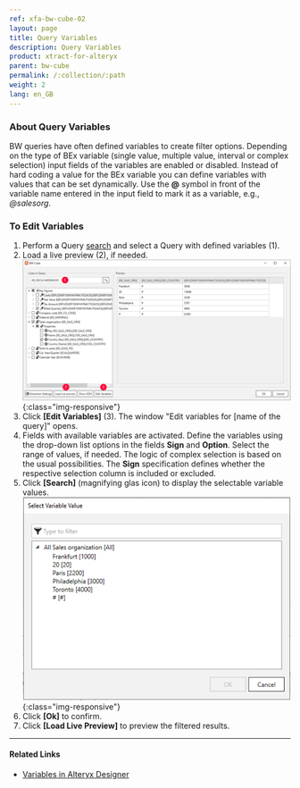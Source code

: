 ```yaml
---
ref: xfa-bw-cube-02
layout: page
title: Query Variables
description: Query Variables
product: xtract-for-alteryx
parent: bw-cube
permalink: /:collection/:path
weight: 2
lang: en_GB
---
```


### About Query Variables
BW queries have often defined variables to create filter options. Depending on the type of BEx variable (single value, multiple value, interval or complex selection) input fields of the variables are enabled or disabled.
Instead of hard coding a value for the BEx variable you can define variables with values that can be set dynamically.
Use the **@** symbol in front of the variable name entered in the input field to mark it as a variable, e.g., *@salesorg*. 

### To Edit Variables
1. Perform a Query [search](./using-bw-cube-component#to-search-for-a-bw-cube-or-query) and select a Query with defined variables (1).
2. Load a live preview (2), if needed. 
![Edit Variables Button](/img/content/xfa/xfa_variables.png){:class="img-responsive"}
3. Click **[Edit Variables]** (3). The window "Edit variables for [name of the query]" opens.
4. Fields with available variables are activated. Define the variables using the drop-down list options in the fields **Sign** and **Option**. Select the range of values, if needed. The logic of complex selection is based on the usual possibilities. The **Sign** specification defines whether the respective selection column is included or excluded.
5. Click **[Search]** (magnifying glas icon) to display the selectable variable values.
![Edit Variables](/img/content/xfa/xfa_query_var.png){:class="img-responsive"}
6. Click **[Ok]** to confirm. 
7. Click **[Load Live Preview]** to preview the filtered results.

*****
#### Related Links
- [Variables in Alteryx Designer](https://help.alteryx.com/10.6/Reference/Variables.htm)



